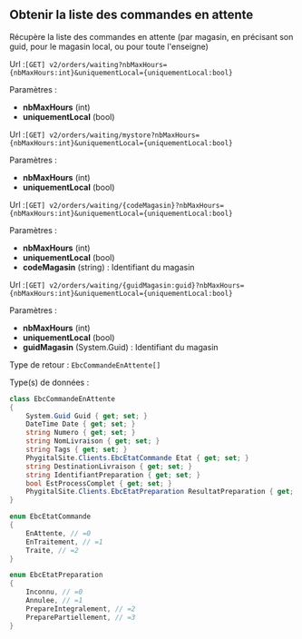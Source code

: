 ## <span id='listeenattente'>Obtenir la liste des commandes en attente</span>

Récupère la liste des commandes en attente (par magasin, en précisant son guid, pour le magasin local, ou pour toute l'enseigne)

Url :`[GET] v2/orders/waiting?nbMaxHours={nbMaxHours:int}&uniquementLocal={uniquementLocal:bool}`

Paramètres : 

- **nbMaxHours** (int)
- **uniquementLocal** (bool)

Url :`[GET] v2/orders/waiting/mystore?nbMaxHours={nbMaxHours:int}&uniquementLocal={uniquementLocal:bool}`

Paramètres : 

- **nbMaxHours** (int)
- **uniquementLocal** (bool)

Url :`[GET] v2/orders/waiting/{codeMagasin}?nbMaxHours={nbMaxHours:int}&uniquementLocal={uniquementLocal:bool}`

Paramètres : 

- **nbMaxHours** (int)
- **uniquementLocal** (bool)
- **codeMagasin** (string) : Identifiant du magasin

Url :`[GET] v2/orders/waiting/{guidMagasin:guid}?nbMaxHours={nbMaxHours:int}&uniquementLocal={uniquementLocal:bool}`

Paramètres : 

- **nbMaxHours** (int)
- **uniquementLocal** (bool)
- **guidMagasin** (System.Guid) : Identifiant du magasin

Type de retour : `EbcCommandeEnAttente[]`

Type(s) de données :

```csharp
class EbcCommandeEnAttente
{
	System.Guid Guid { get; set; }
	DateTime Date { get; set; }
	string Numero { get; set; }
	string NomLivraison { get; set; }
	string Tags { get; set; }
	PhygitalSite.Clients.EbcEtatCommande Etat { get; set; }
	string DestinationLivraison { get; set; }
	string IdentifiantPreparation { get; set; }
	bool EstProcessComplet { get; set; }
	PhygitalSite.Clients.EbcEtatPreparation ResultatPreparation { get; set; }
}

enum EbcEtatCommande
{
	EnAttente, // =0
	EnTraitement, // =1
	Traite, // =2
}

enum EbcEtatPreparation
{
	Inconnu, // =0
	Annulee, // =1
	PrepareIntegralement, // =2
	PreparePartiellement, // =3
}

```
